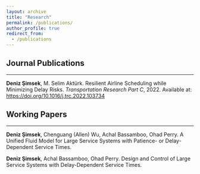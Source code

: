 ```yaml
---
layout: archive
title: "Research"
permalink: /publications/
author_profile: true
redirect_from:
  - /publications
---
```


## Journal Publications
---
**Deniz Şimsek**, M. Selim Aktürk. Resilient Airline Scheduling while Minimizing Delay Risks. *Transportation Research Part C*, 2022. Available at: <a href="https://doi.org/10.1016/j.trc.2022.103734" target="_blank">https://doi.org/10.1016/j.trc.2022.103734</a>

## Working Papers
---
**Deniz Şimsek**, Chenguang (Allen) Wu, Achal Bassamboo, Ohad Perry. A Unified Fluid Model for Large Service Systems with Patience- or Delay-Dependent Service Times.

**Deniz Şimsek**, Achal Bassamboo, Ohad Perry. Design and Control of Large Service Systems with Delay-Dependent Service Times.
